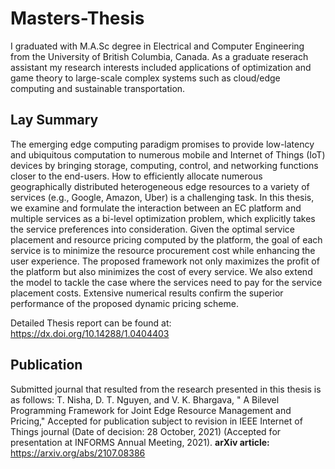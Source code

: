 # Masters-Thesis

I graduated with M.A.Sc degree in Electrical and Computer Engineering from the University of British Columbia, Canada. As a graduate reserach assistant my research interests included applications of optimization and game theory to large-scale complex systems such as cloud/edge computing and sustainable transportation. 

## Lay Summary
The emerging edge computing paradigm promises to provide low-latency and ubiquitous computation to numerous mobile and Internet of Things (IoT) devices by bringing storage, computing, control, and networking functions closer to the end-users. How to efficiently allocate numerous geographically distributed heterogeneous edge resources to a variety of services (e.g., Google, Amazon, Uber) is a challenging task. In this thesis, we examine and formulate the interaction between an EC platform and multiple services as a bi-level optimization problem, which explicitly takes the service preferences into consideration. Given the optimal service placement and resource pricing computed by the platform, the goal of each service is to minimize the resource procurement cost while enhancing the user experience. The proposed framework not only maximizes the profit of the platform but also minimizes the cost of every service. We also extend the model to tackle the case where the services need to pay for the service placement costs. Extensive numerical results confirm the superior performance of the proposed dynamic pricing scheme.

Detailed Thesis report can be found at: https://dx.doi.org/10.14288/1.0404403 

## Publication

Submitted journal that resulted from the research presented in this thesis is as follows:
T. Nisha, D. T. Nguyen, and V. K. Bhargava, " A Bilevel Programming Framework for Joint Edge Resource Management and Pricing," Accepted for publication subject
to revision in IEEE Internet of Things journal (Date of decision: 28 October, 2021) (Accepted for presentation at INFORMS Annual Meeting, 2021).
**arXiv article:** https://arxiv.org/abs/2107.08386
